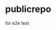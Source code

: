 # publicrepo
for e2e test



























































































































































































































































































































































































































































































































































































































































































































































































































































































































































































































































































































































































































































































































































































































































































































































































































































































































































































































































































































































































































































































































































































































































































